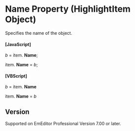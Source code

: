 # Name Property (HighlightItem Object)

Specifies the name of the object.

#### \[JavaScript\]

_b_ =
item. **Name**;

item. **Name** = _b_;

#### \[VBScript\]

_b_ =
item. **Name**

item. **Name** = _b_

## Version

Supported on EmEditor Professional Version 7.00 or later.
